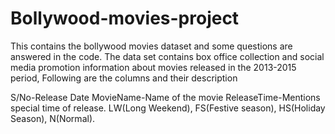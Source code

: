 # Bollywood-movies-project
This contains the bollywood movies dataset and some questions are answered in the code.
The data set contains box office collection and social media promotion information about movies released in the 2013-2015 period, Following are the columns and their description

S/No-Release Date
MovieName-Name of the movie
ReleaseTime-Mentions special time of release. LW(Long Weekend), FS(Festive season), HS(Holiday Season), N(Normal).
